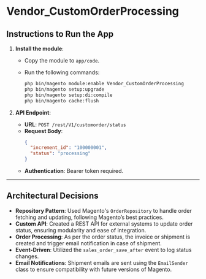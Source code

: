 # Vendor_CustomOrderProcessing

## Instructions to Run the App

1. **Install the module**:
   - Copy the module to `app/code`.
   - Run the following commands:

     ```bash
     php bin/magento module:enable Vendor_CustomOrderProcessing
     php bin/magento setup:upgrade
     php bin/magento setup:di:compile
     php bin/magento cache:flush
     ```

2. **API Endpoint**:  
   - **URL**: `POST /rest/V1/customorder/status`
   - **Request Body**:
     ```json
     {
       "increment_id": "100000001",
       "status": "processing"
     }
     ```
   - **Authentication**: Bearer token required.

---

## Architectural Decisions

- **Repository Pattern**: Used Magento's `OrderRepository` to handle order fetching and updating, following Magento’s best practices.
- **Custom API**: Created a REST API for external systems to update order status, ensuring modularity and ease of integration.
- **Order Processing**: As per the order status, the invoice or shipment is created and trigger email notification in case of shipment.
- **Event-Driven**: Utilized the `sales_order_save_after` event to log status changes.
- **Email Notifications**: Shipment emails are sent using the `EmailSender` class to ensure compatibility with future versions of Magento.
